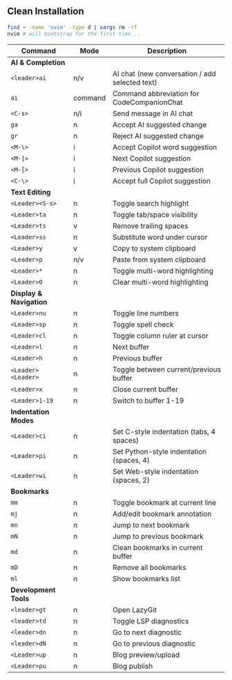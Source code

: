 ## Clean Installation
```sh
find ~ -name 'nvim' -type d | xargs rm -rf
nvim # will bootstrap for the first time...
```

| Command | Mode | Description |
|---------|------|-------------|
| **AI & Completion** |
| `<leader>ai` | n/v | AI chat (new conversation / add selected text) |
| `ai` | command | Command abbreviation for CodeCompanionChat |
| `<C-s>` | n/i | Send message in AI chat |
| `ga` | n | Accept AI suggested change |
| `gr` | n | Reject AI suggested change |
| `<M-\>` | i | Accept Copilot word suggestion |
| `<M-]>` | i | Next Copilot suggestion |
| `<M-[>` | i | Previous Copilot suggestion |
| `<C-\>` | i | Accept full Copilot suggestion |
| **Text Editing** |
| `<Leader><S-s>` | n | Toggle search highlight |
| `<Leader>ta` | n | Toggle tab/space visibility |
| `<Leader>ts` | v | Remove trailing spaces |
| `<Leader>ss` | n | Substitute word under cursor |
| `<Leader>y` | v | Copy to system clipboard |
| `<Leader>p` | n/v | Paste from system clipboard |
| `<Leader>*` | n | Toggle multi-word highlighting |
| `<Leader>0` | n | Clear multi-word highlighting |
| **Display & Navigation** |
| `<Leader>nu` | n | Toggle line numbers |
| `<Leader>sp` | n | Toggle spell check |
| `<Leader>cl` | n | Toggle column ruler at cursor |
| `<Leader>l` | n | Next buffer |
| `<Leader>h` | n | Previous buffer |
| `<Leader><Leader>` | n | Toggle between current/previous buffer |
| `<Leader>x` | n | Close current buffer |
| `<Leader>1-19` | n | Switch to buffer 1-19 |
| **Indentation Modes** |
| `<Leader>ci` | n | Set C-style indentation (tabs, 4 spaces) |
| `<Leader>pi` | n | Set Python-style indentation (spaces, 4) |
| `<Leader>wi` | n | Set Web-style indentation (spaces, 2) |
| **Bookmarks** |
| `mm` | n | Toggle bookmark at current line |
| `mj` | n | Add/edit bookmark annotation |
| `mn` | n | Jump to next bookmark |
| `mN` | n | Jump to previous bookmark |
| `md` | n | Clean bookmarks in current buffer |
| `mD` | n | Remove all bookmarks |
| `ml` | n | Show bookmarks list |
| **Development Tools** |
| `<leader>gt` | n | Open LazyGit |
| `<leader>td` | n | Toggle LSP diagnostics |
| `<leader>dn` | n | Go to next diagnostic |
| `<leader>dN` | n | Go to previous diagnostic |
| `<Leader>up` | n | Blog preview/upload |
| `<Leader>pu` | n | Blog publish |

